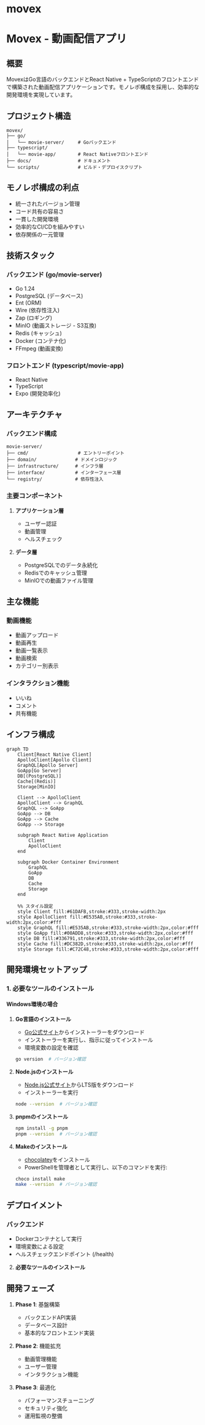 # movex

# Movex - 動画配信アプリ

## 概要
MovexはGo言語のバックエンドとReact Native + TypeScriptのフロントエンドで構築された動画配信アプリケーションです。モノレポ構成を採用し、効率的な開発環境を実現しています。

## プロジェクト構造
```
movex/
├── go/
│   └── movie-server/     # Goバックエンド
├── typescript/
│   └── movie-app/        # React Nativeフロントエンド
├── docs/                 # ドキュメント
└── scripts/              # ビルド・デプロイスクリプト
```

## モノレポ構成の利点
- 統一されたバージョン管理
- コード共有の容易さ
- 一貫した開発環境
- 効率的なCI/CDを組みやすい
- 依存関係の一元管理

## 技術スタック
### バックエンド (go/movie-server)
- Go 1.24
- PostgreSQL (データベース)
- Ent (ORM)
- Wire (依存性注入)
- Zap (ロギング)
- MinIO (動画ストレージ - S3互換)
- Redis (キャッシュ)
- Docker (コンテナ化)
- FFmpeg (動画変換)

### フロントエンド (typescript/movie-app)
- React Native
- TypeScript
- Expo (開発効率化)

## アーキテクチャ
### バックエンド構成
```
movie-server/
├── cmd/                  # エントリーポイント
├── domain/              # ドメインロジック
├── infrastructure/      # インフラ層
├── interface/           # インターフェース層
└── registry/            # 依存性注入
```

### 主要コンポーネント
1. **アプリケーション層**
   - ユーザー認証
   - 動画管理
   - ヘルスチェック

2. **データ層**
   - PostgreSQLでのデータ永続化
   - Redisでのキャッシュ管理
   - MinIOでの動画ファイル管理

## 主な機能
### 動画機能
- 動画アップロード
- 動画再生
- 動画一覧表示
- 動画検索
- カテゴリー別表示

### インタラクション機能
- いいね
- コメント
- 共有機能

## インフラ構成
```mermaid
graph TD
    Client[React Native Client]
    ApolloClient[Apollo Client]
    GraphQL[Apollo Server]
    GoApp[Go Server]
    DB[(PostgreSQL)]
    Cache[(Redis)]
    Storage[MinIO]

    Client --> ApolloClient
    ApolloClient --> GraphQL
    GraphQL --> GoApp
    GoApp --> DB
    GoApp --> Cache
    GoApp --> Storage

    subgraph React Native Application
        Client
        ApolloClient
    end

    subgraph Docker Container Environment
        GraphQL
        GoApp
        DB
        Cache
        Storage
    end

    %% スタイル設定
    style Client fill:#61DAFB,stroke:#333,stroke-width:2px
    style ApolloClient fill:#E535AB,stroke:#333,stroke-width:2px,color:#fff
    style GraphQL fill:#E535AB,stroke:#333,stroke-width:2px,color:#fff
    style GoApp fill:#00ADD8,stroke:#333,stroke-width:2px,color:#fff
    style DB fill:#336791,stroke:#333,stroke-width:2px,color:#fff
    style Cache fill:#DC382D,stroke:#333,stroke-width:2px,color:#fff
    style Storage fill:#C72C48,stroke:#333,stroke-width:2px,color:#fff
```

## 開発環境セットアップ
### 1. 必要なツールのインストール
#### Windows環境の場合
1. **Go言語のインストール**
   - [Go公式サイト](https://golang.org/dl/)からインストーラーをダウンロード
   - インストーラーを実行し、指示に従ってインストール
   - 環境変数の設定を確認
   ```bash
   go version  # バージョン確認
   ```

2. **Node.jsのインストール**
   - [Node.js公式サイト](https://nodejs.org/)からLTS版をダウンロード
   - インストーラーを実行
   ```bash
   node --version  # バージョン確認
   ```

3. **pnpmのインストール**
   ```bash
   npm install -g pnpm
   pnpm --version  # バージョン確認
   ```

4. **Makeのインストール**
   - [chocolatey](https://chocolatey.org/install)をインストール
   - PowerShellを管理者として実行し、以下のコマンドを実行:
   ```bash
   choco install make
   make --version  # バージョン確認
   ```

## デプロイメント
### バックエンド
- Dockerコンテナとして実行
- 環境変数による設定
- ヘルスチェックエンドポイント (/health)

2. **必要なツールのインストール**


## 開発フェーズ
1. **Phase 1**: 基盤構築
   - バックエンドAPI実装
   - データベース設計
   - 基本的なフロントエンド実装

2. **Phase 2**: 機能拡充
   - 動画管理機能
   - ユーザー管理
   - インタラクション機能

3. **Phase 3**: 最適化
   - パフォーマンスチューニング
   - セキュリティ強化
   - 運用監視の整備
